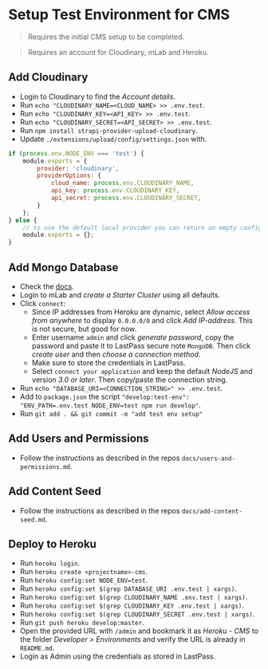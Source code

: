 # Setup Test Environment for CMS

> Requires the initial CMS setup to be completed.

> Requires an account for Cloudinary, mLab and Heroku.

## Add Cloudinary

- Login to Cloudinary to find the *Account details*.
- Run `echo "CLOUDINARY_NAME=<CLOUD_NAME> >> .env.test`.
- Run `echo "CLOUDINARY_KEY=<API_KEY> >> .env.test`.
- Run `echo "CLOUDINARY_SECRET=<API_SECRET> >> .env.test`.
- Run `npm install strapi-provider-upload-cloudinary`.
- Update `./extensions/upload/config/settings.json` with.
```javascript
if (process.env.NODE_ENV === 'test') {
    module.exports = {
        provider: 'cloudinary',
        providerOptions: {
            cloud_name: process.env.CLOUDINARY_NAME,
            api_key: process.env.CLOUDINARY_KEY,
            api_secret: process.env.CLOUDINARY_SECRET,
        }
    };
} else {
    // to use the default local provider you can return an empty configuration
    module.exports = {};
}
```

## Add Mongo Database

- Check the [docs](https://strapi.io/documentation/v3.x/guides/databases.html#mongodb-installation).
- Login to mLab and *create a Starter Cluster* using all defaults.
- Click `connect`:
    - Since IP addresses from Heroku are dynamic, select *Allow access from anywhere* to display `0.0.0.0/0` and click *Add IP-address*. This is not secure, but good for now.
    - Enter username `admin` and click *generate password*, copy the password and paste it to LastPass secure note `MongoDB`. Then click *create user* and then *choose a connection method*.
    - Make sure to store the credentials in LastPass.
    - Select `connect your application` and keep the default *NodeJS* and version *3.0 or later*. Then copy/paste the connection string.
- Run `echo "DATABASE_URI=<CONNECTION_STRING>" >> .env.test`.
- Add to `package.json` the script `"develop:test-env": "ENV_PATH=.env.test NODE_ENV=test npm run develop"`.
- Run `git add . && git commit -m "add test env setup"`

## Add Users and Permissions

- Follow the instructions as described in the repos `docs/users-and-permissions.md`.

## Add Content Seed

- Follow the instructions as described in the repos `docs/add-content-seed.md`.

## Deploy to Heroku

- Run `heroku login`.
- Run `heroku create <projectname>-cms`.
- Run `heroku config:set NODE_ENV=test`.
- Run `heroku config:set $(grep DATABASE_URI .env.test | xargs)`.
- Run `heroku config:set $(grep CLOUDINARY_NAME .env.test | xargs)`.
- Run `heroku config:set $(grep CLOUDINARY_KEY .env.test | xargs)`.
- Run `heroku config:set $(grep CLOUDINARY_SECRET .env.test | xargs)`.
- Run `git push heroku develop:master`.
- Open the provided URL with `/admin` and bookmark it as *Heroku - CMS* to the folder *Developer > Environments* and verify the URL is already in `README.md`.
- Login as Admin using the credentials as stored in LastPass.
